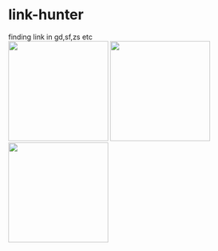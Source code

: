 # link-hunter
 finding link in gd,sf,zs etc <br>
<img src="https://i.ibb.co/H2V5KZd/1.jpg" height="200">
<img src="https://i.ibb.co/DGgLqST/2.jpg" height="200">
<img src="https://i.ibb.co/31jjhFM/3.jpg" height="200">
